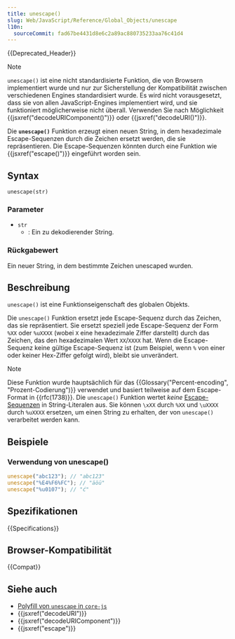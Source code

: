 ```yaml
---
title: unescape()
slug: Web/JavaScript/Reference/Global_Objects/unescape
l10n:
  sourceCommit: fad67be4431d8e6c2a89ac880735233aa76c41d4
---
```


{{Deprecated_Header}}

> [!NOTE]
> `unescape()` ist eine nicht standardisierte Funktion, die von Browsern implementiert wurde und nur zur Sicherstellung der Kompatibilität zwischen verschiedenen Engines standardisiert wurde. Es wird nicht vorausgesetzt, dass sie von allen JavaScript-Engines implementiert wird, und sie funktioniert möglicherweise nicht überall. Verwenden Sie nach Möglichkeit {{jsxref("decodeURIComponent()")}} oder {{jsxref("decodeURI()")}}.

Die **`unescape()`** Funktion erzeugt einen neuen String, in dem hexadezimale Escape-Sequenzen durch die Zeichen ersetzt werden, die sie repräsentieren. Die Escape-Sequenzen könnten durch eine Funktion wie {{jsxref("escape()")}} eingeführt worden sein.

## Syntax

```js-nolint
unescape(str)
```

### Parameter

- `str`
  - : Ein zu dekodierender String.

### Rückgabewert

Ein neuer String, in dem bestimmte Zeichen unescaped wurden.

## Beschreibung

`unescape()` ist eine Funktionseigenschaft des globalen Objekts.

Die `unescape()` Funktion ersetzt jede Escape-Sequenz durch das Zeichen, das sie repräsentiert. Sie ersetzt speziell jede Escape-Sequenz der Form `%XX` oder `%uXXXX` (wobei `X` eine hexadezimale Ziffer darstellt) durch das Zeichen, das den hexadezimalen Wert `XX`/`XXXX` hat. Wenn die Escape-Sequenz keine gültige Escape-Sequenz ist (zum Beispiel, wenn `%` von einer oder keiner Hex-Ziffer gefolgt wird), bleibt sie unverändert.

> [!NOTE]
> Diese Funktion wurde hauptsächlich für das {{Glossary("Percent-encoding", "Prozent-Codierung")}} verwendet und basiert teilweise auf dem Escape-Format in {{rfc(1738)}}. Die `unescape()` Funktion wertet _keine_ [Escape-Sequenzen](/de/docs/Web/JavaScript/Reference/Lexical_grammar#escape_sequences) in String-Literalen aus. Sie können `\xXX` durch `%XX` und `\uXXXX` durch `%uXXXX` ersetzen, um einen String zu erhalten, der von `unescape()` verarbeitet werden kann.

## Beispiele

### Verwendung von unescape()

```js
unescape("abc123"); // "abc123"
unescape("%E4%F6%FC"); // "äöü"
unescape("%u0107"); // "ć"
```

## Spezifikationen

{{Specifications}}

## Browser-Kompatibilität

{{Compat}}

## Siehe auch

- [Polyfill von `unescape` in `core-js`](https://github.com/zloirock/core-js#ecmascript-string-and-regexp)
- {{jsxref("decodeURI")}}
- {{jsxref("decodeURIComponent")}}
- {{jsxref("escape")}}
